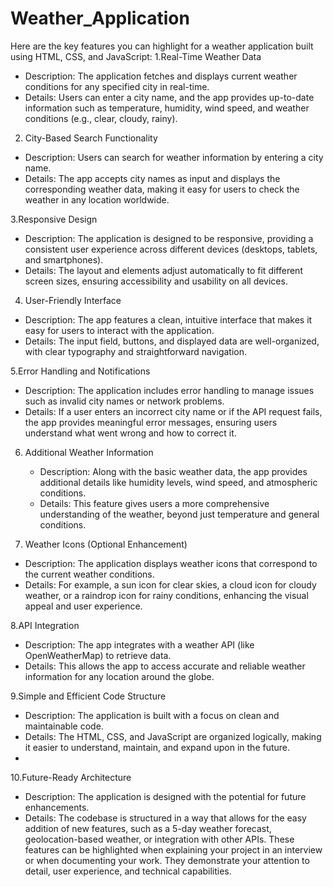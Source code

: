 # Weather_Application
Here are the key features you can highlight for a weather application built using HTML, CSS, and JavaScript:
 1.Real-Time Weather Data
   - Description: The application fetches and displays current weather conditions for any specified city in real-time.
   - Details: Users can enter a city name, and the app provides up-to-date information such as temperature, humidity, wind speed, and weather conditions (e.g., clear, cloudy, rainy).

 2. City-Based Search Functionality
   - Description: Users can search for weather information by entering a city name.
   - Details: The app accepts city names as input and displays the corresponding weather data, making it easy for users to check the weather in any location worldwide.

 3.Responsive Design
   - Description: The application is designed to be responsive, providing a consistent user experience across different devices (desktops, tablets, and smartphones).
   - Details: The layout and elements adjust automatically to fit different screen sizes, ensuring accessibility and usability on all devices.

 4. User-Friendly Interface
   - Description: The app features a clean, intuitive interface that makes it easy for users to interact with the application.
   - Details: The input field, buttons, and displayed data are well-organized, with clear typography and straightforward navigation.

 5.Error Handling and Notifications
   - Description: The application includes error handling to manage issues such as invalid city names or network problems.
   - Details: If a user enters an incorrect city name or if the API request fails, the app provides meaningful error messages, ensuring users understand what went wrong and how to correct it.

6. Additional Weather Information
   - Description: Along with the basic weather data, the app provides additional details like humidity levels, wind speed, and atmospheric conditions.
   - Details: This feature gives users a more comprehensive understanding of the weather, beyond just temperature and general conditions.

 7. Weather Icons (Optional Enhancement)
   - Description: The application displays weather icons that correspond to the current weather conditions.
   - Details: For example, a sun icon for clear skies, a cloud icon for cloudy weather, or a raindrop icon for rainy conditions, enhancing the visual appeal and user experience.

 8.API Integration
   - Description: The app integrates with a weather API (like OpenWeatherMap) to retrieve data.
   - Details: This allows the app to access accurate and reliable weather information for any location around the globe.

 9.Simple and Efficient Code Structure
   - Description: The application is built with a focus on clean and maintainable code.
   - Details: The HTML, CSS, and JavaScript are organized logically, making it easier to understand, maintain, and expand upon in the future.
   - 
 10.Future-Ready Architecture
   - Description: The application is designed with the potential for future enhancements.
   - Details: The codebase is structured in a way that allows for the easy addition of new features, such as a 5-day weather forecast, geolocation-based weather, or integration with other APIs.
These features can be highlighted when explaining your project in an interview or when documenting your work. They demonstrate your attention to detail, user experience, and technical capabilities.
